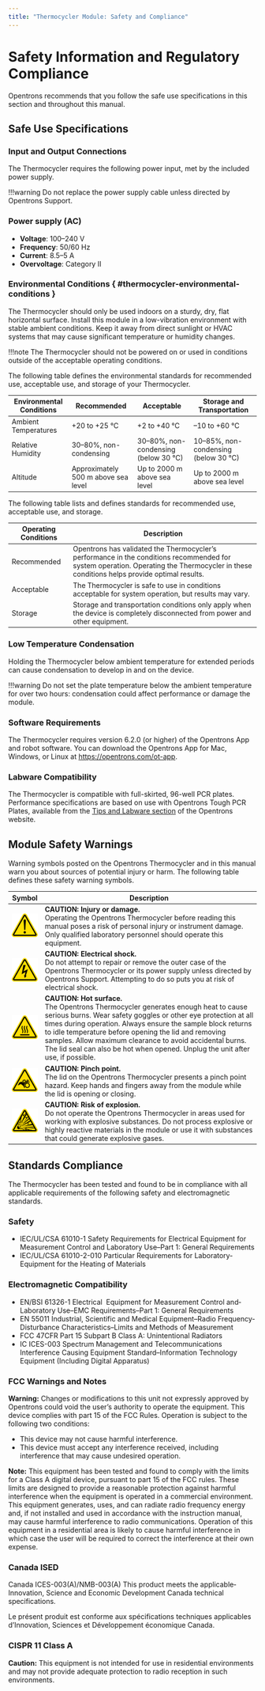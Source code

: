 ```yaml
---
title: "Thermocycler Module: Safety and Compliance"
---
```


# Safety Information and Regulatory Compliance

Opentrons recommends that you follow the safe use specifications in this section and throughout this manual.

## Safe Use Specifications

### Input and Output Connections

The Thermocycler requires the following power input, met by the included power supply.

!!!warning
    Do not replace the power supply cable unless directed by Opentrons Support.

### Power supply (AC)

- **Voltage**: 100–240 V
- **Frequency**: 50/60 Hz
- **Current**: 8.5–5 A
- **Overvoltage**: Category II

### Environmental Conditions { #thermocycler-environmental-conditions }

The Thermocycler should only be used indoors on a sturdy, dry, flat horizontal surface. Install this module in a low-vibration environment with stable ambient conditions. Keep it away from direct sunlight or HVAC systems that may cause significant temperature or humidity changes.

!!!note
    The Thermocycler should not be powered on or used in conditions outside of the acceptable operating conditions.

The following table defines the environmental standards for recommended use, acceptable use, and storage of your Thermocycler.

| Environmental Conditions | Recommended | Acceptable | Storage and Transportation |
|----|----|----|----|
| Ambient Temperatures | +20 to +25 °C | +2 to +40 °C | –10 to +60 °C |
| Relative Humidity | 30–80%, non-condensing | 30–80%, non-condensing (below 30 °C) | 10–85%, non-condensing (below 30 °C) |
| Altitude | Approximately 500 m above sea level | Up to 2000 m above sea level | Up to 2000 m above sea level |

The following table lists and defines standards for recommended use, acceptable use, and storage.

| Operating Conditions | Description |
|----|----|
| Recommended | Opentrons has validated the Thermocycler’s performance in the conditions recommended for system operation. Operating the Thermocycler in these conditions helps provide optimal results. |
| Acceptable | The Thermocycler is safe to use in conditions acceptable for system operation, but results may vary. |
| Storage | Storage and transportation conditions only apply when the device is completely disconnected from power and other equipment. |

### Low Temperature Condensation

Holding the Thermocycler below ambient temperature for extended periods can cause condensation to develop in and on the device.

!!!warning
    Do not set the plate temperature below the ambient temperature for over two hours: condensation could affect performance or damage the module.

### Software Requirements

The Thermocycler requires version 6.2.0 (or higher) of the Opentrons App and robot software. You can download the Opentrons App for Mac, Windows, or Linux at <https://opentrons.com/ot-app>.

### Labware Compatibility

The Thermocycler is compatible with full-skirted, 96-well PCR plates. Performance specifications are based on use with Opentrons Tough PCR Plates, available from the [Tips and Labware section](https://opentrons.com/products/categories/tips-&-labware) of the Opentrons website.

## Module Safety Warnings

Warning symbols posted on the Opentrons Thermocycler and in this manual warn you about sources of potential injury or harm. The following table defines these safety warning symbols.

<table>
  <thead>
    <tr>
      <th>Symbol</th>
      <th>Description</th>
    </tr>
  </thead>
  <tbody> <tr>
      <td><img src="../images/caution-yellow.svg" alt="Exclamation mark caution symbol"></td>
      <td><strong>CAUTION: Injury or damage.</strong><br>
          Operating the Opentrons Thermocycler before reading this manual poses a risk of personal injury or instrument damage. Only qualified laboratory personnel should operate this equipment.
      </td>
    </tr>
    <tr>
      <td><img src="../images/electric-shock-yellow.svg" alt="Electric shock caution symbol"></td>
      <td><strong>CAUTION: Electrical shock.</strong><br>
          Do not attempt to repair or remove the outer case of the Opentrons Thermocycler or its power supply unless directed by Opentrons Support. Attempting to do so puts you at risk of electrical shock.
      </td>
    </tr>
    <tr>
      <td><img src="../images/hot-surface-yellow.svg" alt="Hot surface caution symbol"></td>
      <td><strong>CAUTION: Hot surface.</strong><br>
          The Opentrons Thermocycler generates enough heat to cause serious burns. Wear safety goggles or other eye protection at all times during operation. Always ensure the sample block returns to idle temperature before opening the lid and removing samples. Allow maximum clearance to avoid accidental burns. The lid seal can also be hot when opened. Unplug the unit after use, if possible.
      </td>
    </tr>
    <tr>
      <td><img src="../images/pinch-yellow.svg" alt="Pinch point caution symbol"></td>
      <td><strong>CAUTION: Pinch point.</strong><br>
          The lid on the Opentrons Thermocycler presents a pinch point hazard. Keep hands and fingers away from the module while the lid is opening or closing.
      </td>
    </tr>
    <tr>
      <td><img src="../images/explosive-yellow.svg" alt="Explosion warning symbol"></td>
      <td><strong>CAUTION: Risk of explosion.</strong><br>
          Do not operate the Opentrons Thermocycler in areas used for working with explosive substances. Do not process explosive or highly reactive materials in the module or use it with substances that could generate explosive gases.
      </td>
    </tr>
  </tbody>
</table>

## Standards Compliance

The Thermocycler has been tested and found to be in compliance with all applicable requirements of the following safety and electromagnetic standards.

### Safety

- IEC/UL/CSA 61010-1 Safety­ Requirements­ for­ Electrical Equipment­ for Measurement­ Control­ and­ Laboratory Use–­Part­ 1:­ General Requirements
- IEC/UL/CSA­ 61010-2-010­ Particular­ Requirements­ for Laboratory­ Equipment for­ the Heating­ of­ Materials

### Electromagnetic Compatibility

- EN/BSI 61326-1­ Electrical ­ Equipment­ for Measurement Control­ and­ Laboratory­ Use­–EMC Requirements–Part­ 1: General­ Requirements
- EN 55011 Industrial, Scientific and Medical Equipment–Radio Frequency­ Disturbance Characteristics–Limits­ and­ Methods of­ Measurement
- FCC 47CFR Part 15 Subpart B Class A: Unintentional Radiators
- IC ICES-003 Spectrum Management and Telecommunications Interference Causing Equipment Standard–Information Technology Equipment (Including Digital Apparatus)

### FCC Warnings and Notes

**Warning:** Changes or modifications to this unit not expressly approved by Opentrons could void the user’s authority to operate the equipment. This device complies with part 15 of the FCC Rules. Operation is subject to the following two conditions:

- This device may not cause harmful interference.
- This device must accept any interference received, including interference that may cause undesired operation.

**Note:** This equipment has been tested and found to comply with the limits for a Class A digital device, pursuant to part 15 of the FCC rules. These limits are designed to provide a reasonable protection against harmful interference when the equipment is operated in a commercial environment. This equipment generates, uses, and can radiate radio frequency energy and, if not installed and used in accordance with the instruction manual, may cause harmful interference to radio communications. Operation of this equipment in a residential area is likely to cause harmful interference in which case the user will be required to correct the interference at their own expense.

### Canada ISED

Canada ICES-003(A)/NMB-003(A)
This­ product­ meets­ the­ applicable­ Innovation,­ Science­ and Economic Development Canada technical specifications.

Le présent produit est conforme aux spécifications techniques applicables d’Innovation, Sciences et Développement économique Canada.

### CISPR 11 Class A

**Caution:** This equipment is not intended for use in residential environments and may not provide adequate protection to radio reception in such environments.

